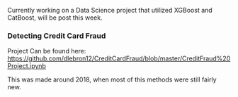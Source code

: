 Currently working on a Data Science project that utilized XGBoost and CatBoost, will be post this week.

### Detecting Credit Card Fraud
Project Can be found here: 
https://github.com/dlebron12/CreditCardFraud/blob/master/CreditFraud%20Project.ipynb

This was made around 2018, when most of this methods were still fairly new. 
